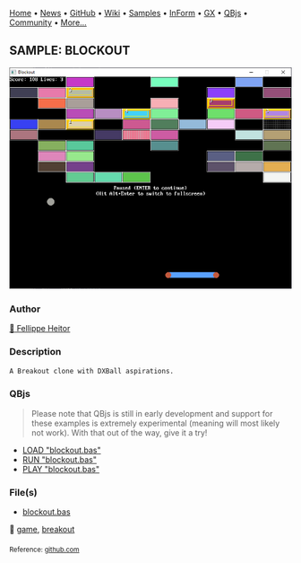 [Home](https://qb64.com) • [News](../../news.md) • [GitHub](https://github.com/QB64Official/qb64) • [Wiki](https://github.com/QB64Official/qb64/wiki) • [Samples](../../samples.md) • [InForm](../../inform.md) • [GX](../../gx.md) • [QBjs](../../qbjs.md) • [Community](../../community.md) • [More...](../../more.md)

## SAMPLE: BLOCKOUT

![screenshot.png](img/screenshot.png)

### Author

[🐝 Fellippe Heitor](../fellippe-heitor.md) 

### Description

```text
A Breakout clone with DXBall aspirations.
```

### QBjs

> Please note that QBjs is still in early development and support for these examples is extremely experimental (meaning will most likely not work). With that out of the way, give it a try!

* [LOAD "blockout.bas"](https://v6p9d9t4.ssl.hwcdn.net/html/6029471/index.html?src=https://qb64.com/samples/blockout/src/blockout.bas)
* [RUN "blockout.bas"](https://v6p9d9t4.ssl.hwcdn.net/html/6029471/index.html?mode=auto&src=https://qb64.com/samples/blockout/src/blockout.bas)
* [PLAY "blockout.bas"](https://v6p9d9t4.ssl.hwcdn.net/html/6029471/index.html?mode=play&src=https://qb64.com/samples/blockout/src/blockout.bas)

### File(s)

* [blockout.bas](src/blockout.bas)

🔗 [game](../game.md), [breakout](../breakout.md)


<sub>Reference: [github.com](https://github.com/FellippeHeitor/Blockout/) </sub>
